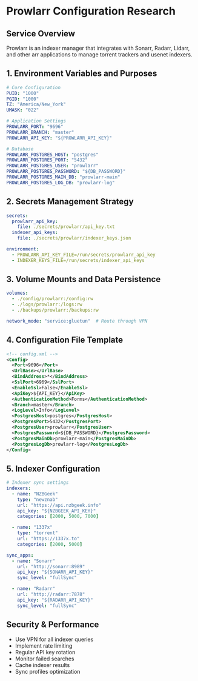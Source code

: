 # Prowlarr Configuration Research

## Service Overview
Prowlarr is an indexer manager that integrates with Sonarr, Radarr, Lidarr, and other arr applications to manage torrent trackers and usenet indexers.

## 1. Environment Variables and Purposes

```yaml
# Core Configuration
PUID: "1000"
PGID: "1000"
TZ: "America/New_York"
UMASK: "022"

# Application Settings
PROWLARR_PORT: "9696"
PROWLARR_BRANCH: "master"
PROWLARR_API_KEY: "${PROWLARR_API_KEY}"

# Database
PROWLARR_POSTGRES_HOST: "postgres"
PROWLARR_POSTGRES_PORT: "5432"
PROWLARR_POSTGRES_USER: "prowlarr"
PROWLARR_POSTGRES_PASSWORD: "${DB_PASSWORD}"
PROWLARR_POSTGRES_MAIN_DB: "prowlarr-main"
PROWLARR_POSTGRES_LOG_DB: "prowlarr-log"
```

## 2. Secrets Management Strategy

```yaml
secrets:
  prowlarr_api_key:
    file: ./secrets/prowlarr/api_key.txt
  indexer_api_keys:
    file: ./secrets/prowlarr/indexer_keys.json

environment:
  - PROWLARR_API_KEY_FILE=/run/secrets/prowlarr_api_key
  - INDEXER_KEYS_FILE=/run/secrets/indexer_api_keys
```

## 3. Volume Mounts and Data Persistence

```yaml
volumes:
  - ./config/prowlarr:/config:rw
  - ./logs/prowlarr:/logs:rw
  - ./backups/prowlarr:/backups:rw

network_mode: "service:gluetun"  # Route through VPN
```

## 4. Configuration File Template

```xml
<!-- config.xml -->
<Config>
  <Port>9696</Port>
  <UrlBase></UrlBase>
  <BindAddress>*</BindAddress>
  <SslPort>6969</SslPort>
  <EnableSsl>False</EnableSsl>
  <ApiKey>${API_KEY}</ApiKey>
  <AuthenticationMethod>Forms</AuthenticationMethod>
  <Branch>master</Branch>
  <LogLevel>Info</LogLevel>
  <PostgresHost>postgres</PostgresHost>
  <PostgresPort>5432</PostgresPort>
  <PostgresUser>prowlarr</PostgresUser>
  <PostgresPassword>${DB_PASSWORD}</PostgresPassword>
  <PostgresMainDb>prowlarr-main</PostgresMainDb>
  <PostgresLogDb>prowlarr-log</PostgresLogDb>
</Config>
```

## 5. Indexer Configuration

```yaml
# Indexer sync settings
indexers:
  - name: "NZBGeek"
    type: "newznab"
    url: "https://api.nzbgeek.info"
    api_key: "${NZBGEEK_API_KEY}"
    categories: [2000, 5000, 7000]

  - name: "1337x"
    type: "torrent"
    url: "https://1337x.to"
    categories: [2000, 5000]

sync_apps:
  - name: "Sonarr"
    url: "http://sonarr:8989"
    api_key: "${SONARR_API_KEY}"
    sync_level: "fullSync"

  - name: "Radarr"
    url: "http://radarr:7878"
    api_key: "${RADARR_API_KEY}"
    sync_level: "fullSync"
```

## Security & Performance

- Use VPN for all indexer queries
- Implement rate limiting
- Regular API key rotation
- Monitor failed searches
- Cache indexer results
- Sync profiles optimization